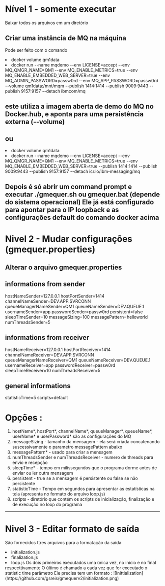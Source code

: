 
# Nível 1 - somente executar 

Baixar todos os arquivos em um diretório 

## Criar uma instância de MQ na máquina
Pode ser feito com o comando </br>

<li>docker volume qm1data</li>
<li>docker run --name mqdemo --env LICENSE=accept --env MQ_QMGR_NAME=QM1 --env MQ_ENABLE_METRICS=true --env MQ_ENABLE_EMBEDDED_WEB_SERVER=true --env MQ_ADMIN_PASSWORD=passw0rd --env MQ_APP_PASSWORD=passw0rd --volume qm1data:/mnt/mqm --publish 1414:1414 --publish 9009:9443 --publish 9157:9157 --detach ibmcom/mq</li>

## este utiliza a imagem aberta de demo do MQ no Docker.hub, e aponta para uma persistência externa (--volume)
## ou

<li>docker volume qm1data</li>
<li>docker run --name mqdemo --env LICENSE=accept --env MQ_QMGR_NAME=QM1 --env MQ_ENABLE_METRICS=true --env MQ_ENABLE_EMBEDDED_WEB_SERVER=true --publish 1414:1414 --publish 9009:9443 --publish 9157:9157 --detach icr.io/ibm-messaging/mq</li>

Depois é só abrir um command prompt e executar ./gmequer.sh ou gmequer.bat (depende do sistema operacional)
Ele já está configurado para apontar para o IP loopback e as configurações default do comando docker acima
---------------------------------------------------------------------------------------------------------------
# Nivel 2 - Mudar configurações (gmequer.properties)

## Alterar o arquivo gmequer.properties
## informations from sender
hostNameSender=127.0.0.1
hostPortSender=1414
channelNameSender=DEV.APP.SVRCONN
queueManagerNameSender=QM1
queueNameSender=DEV.QUEUE.1
usernameSender=app
passwordSender=passw0rd
persistent=false
sleepTimeSender=10
messageSizing=100
messagePattern=helloworld
numThreadsSender=5

## informations from receiver
hostNameReceiver=127.0.0.1
hostPortReceiver=1414
channelNameReceiver=DEV.APP.SVRCONN
queueManagerNameReceiver=QM1
queueNameReceiver=DEV.QUEUE.1
usernameReceiver=app
passwordReceiver=passw0rd
sleepTimeReceiver=10
numThreadsReceiver=5

## general informations
statisticTime=5
scripts=default

# Opções :
1. hostName*, hostPort*, channelName*, queueManager*, queueName*, userName* e userPassword* são as configurações do MQ 
2. messageSizing - tamanho da mensagem - ela será criada concatenando suscessivamente o parametro messagePattern abaixo
3. messagePattern* - usado para criar a mensagem
4. numThreadsSender e numThreadsReceiver - numero de threads para envio e recepção
7. sleepTime* - tempo em milissegundos que o programa dorme antes de enviar ou ler outra mensagem
8. persistent - true se a mensagem é persistente ou false se não persistente
9. statisticTime - Tempo em segundos para apresentar as estatísticas na tela (apresenta no formato do arquivo loop.js)
10. scripts - diretório que contém os scripts de inicialização, finalização e de execução no loop do programa
---------------------------------------------------------------------------------------------------------------
# Nivel 3 - Editar formato de saída
São fornecidos ttres arquivos para a formatação da saída
<li> initialization.js
<li> finalization.js
<li> loop.js
Os dois primeiros executados uma única vez, no início e no final respecttivamente
O último é chamado a cada vez que for executado o statistic time parâmetro
Ele precisa tem um formato : 
![Inittialization](https://github.com/gsreis/gmequerv2/initialization.png)

